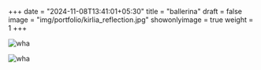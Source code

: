 +++
date = "2024-11-08T13:41:01+05:30"
title = "ballerina"
draft = false
image = "img/portfolio/kirlia_reflection.jpg"
showonlyimage = true
weight = 1
+++

![wha](/img/portfolio/kirlia_reflection.jpg)

![wha](/img/extra/kirlia_ex0.jpg)
